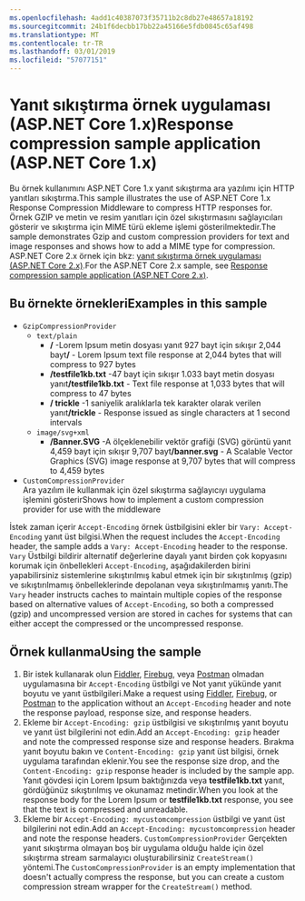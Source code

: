 ```yaml
---
ms.openlocfilehash: 4add1c40387073f35711b2c8db27e48657a18192
ms.sourcegitcommit: 24b1f6decbb17bb22a45166e5fdb0845c65af498
ms.translationtype: MT
ms.contentlocale: tr-TR
ms.lasthandoff: 03/01/2019
ms.locfileid: "57077151"
---
```

# <a name="response-compression-sample-application-aspnet-core-1x"></a><span data-ttu-id="5c92b-101">Yanıt sıkıştırma örnek uygulaması (ASP.NET Core 1.x)</span><span class="sxs-lookup"><span data-stu-id="5c92b-101">Response compression sample application (ASP.NET Core 1.x)</span></span>

<span data-ttu-id="5c92b-102">Bu örnek kullanımını ASP.NET Core 1.x yanıt sıkıştırma ara yazılımı için HTTP yanıtları sıkıştırma.</span><span class="sxs-lookup"><span data-stu-id="5c92b-102">This sample illustrates the use of ASP.NET Core 1.x Response Compression Middleware to compress HTTP responses for.</span></span> <span data-ttu-id="5c92b-103">Örnek GZIP ve metin ve resim yanıtları için özel sıkıştırmasını sağlayıcıları gösterir ve sıkıştırma için MIME türü ekleme işlemi gösterilmektedir.</span><span class="sxs-lookup"><span data-stu-id="5c92b-103">The sample demonstrates Gzip and custom compression providers for text and image responses and shows how to add a MIME type for compression.</span></span> <span data-ttu-id="5c92b-104">ASP.NET Core 2.x örnek için bkz: [yanıt sıkıştırma örnek uygulaması (ASP.NET Core 2.x)](https://github.com/aspnet/Docs/tree/master/aspnetcore/performance/response-compression/samples/2.x).</span><span class="sxs-lookup"><span data-stu-id="5c92b-104">For the ASP.NET Core 2.x sample, see [Response compression sample application (ASP.NET Core 2.x)](https://github.com/aspnet/Docs/tree/master/aspnetcore/performance/response-compression/samples/2.x).</span></span>

## <a name="examples-in-this-sample"></a><span data-ttu-id="5c92b-105">Bu örnekte örnekleri</span><span class="sxs-lookup"><span data-stu-id="5c92b-105">Examples in this sample</span></span>

* `GzipCompressionProvider`
  * `text/plain`
    * <span data-ttu-id="5c92b-106">**/** -Lorem Ipsum metin dosyası yanıt 927 bayt için sıkışır 2,044 bayt</span><span class="sxs-lookup"><span data-stu-id="5c92b-106">**/** - Lorem Ipsum text file response at 2,044 bytes that will compress to 927 bytes</span></span>
    * <span data-ttu-id="5c92b-107">**/testfile1kb.txt** -47 bayt için sıkışır 1.033 bayt metin dosyası yanıt</span><span class="sxs-lookup"><span data-stu-id="5c92b-107">**/testfile1kb.txt** - Text file response at 1,033 bytes that will compress to 47 bytes</span></span>
    * <span data-ttu-id="5c92b-108">**/ trickle** -1 saniyelik aralıklarla tek karakter olarak verilen yanıt</span><span class="sxs-lookup"><span data-stu-id="5c92b-108">**/trickle** - Response issued as single characters at 1 second intervals</span></span>
  * `image/svg+xml`
    * <span data-ttu-id="5c92b-109">**/Banner.SVG** -A ölçeklenebilir vektör grafiği (SVG) görüntü yanıt 4,459 bayt için sıkışır 9,707 bayt</span><span class="sxs-lookup"><span data-stu-id="5c92b-109">**/banner.svg** - A Scalable Vector Graphics (SVG) image response at 9,707 bytes that will compress to 4,459 bytes</span></span>
* `CustomCompressionProvider`<br><span data-ttu-id="5c92b-110">Ara yazılım ile kullanmak için özel sıkıştırma sağlayıcıyı uygulama işlemini gösterir</span><span class="sxs-lookup"><span data-stu-id="5c92b-110">Shows how to implement a custom compression provider for use with the middleware</span></span>

<span data-ttu-id="5c92b-111">İstek zaman içerir `Accept-Encoding` örnek üstbilgisini ekler bir `Vary: Accept-Encoding` yanıt üst bilgisi.</span><span class="sxs-lookup"><span data-stu-id="5c92b-111">When the request includes the `Accept-Encoding` header, the sample adds a `Vary: Accept-Encoding` header to the response.</span></span> <span data-ttu-id="5c92b-112">`Vary` Üstbilgi bildirir alternatif değerlerine dayalı yanıt birden çok kopyasını korumak için önbellekleri `Accept-Encoding`, aşağıdakilerden birini yapabilirsiniz sistemlerine sıkıştırılmış kabul etmek için bir sıkıştırılmış (gzip) ve sıkıştırılmamış önbelleklerinde depolanan veya sıkıştırılmamış yanıtı.</span><span class="sxs-lookup"><span data-stu-id="5c92b-112">The `Vary` header instructs caches to maintain multiple copies of the response based on alternative values of `Accept-Encoding`, so both a compressed (gzip) and uncompressed version are stored in caches for systems that can either accept the compressed or the uncompressed response.</span></span>

## <a name="using-the-sample"></a><span data-ttu-id="5c92b-113">Örnek kullanma</span><span class="sxs-lookup"><span data-stu-id="5c92b-113">Using the sample</span></span>

1. <span data-ttu-id="5c92b-114">Bir istek kullanarak olun [Fiddler](http://www.telerik.com/fiddler), [Firebug](http://getfirebug.com/), veya [Postman](https://www.getpostman.com/) olmadan uygulamasına bir `Accept-Encoding` üstbilgi ve Not yanıt yükünde yanıt boyutu ve yanıt üstbilgileri.</span><span class="sxs-lookup"><span data-stu-id="5c92b-114">Make a request using [Fiddler](http://www.telerik.com/fiddler), [Firebug](http://getfirebug.com/), or [Postman](https://www.getpostman.com/) to the application without an `Accept-Encoding` header and note the response payload, response size, and response headers.</span></span>
1. <span data-ttu-id="5c92b-115">Ekleme bir `Accept-Encoding: gzip` üstbilgisi ve sıkıştırılmış yanıt boyutu ve yanıt üst bilgilerini not edin.</span><span class="sxs-lookup"><span data-stu-id="5c92b-115">Add an `Accept-Encoding: gzip` header and note the compressed response size and response headers.</span></span> <span data-ttu-id="5c92b-116">Bırakma yanıt boyutu bakın ve `Content-Encoding: gzip` yanıt üst bilgisi, örnek uygulama tarafından eklenir.</span><span class="sxs-lookup"><span data-stu-id="5c92b-116">You see the response size drop, and the `Content-Encoding: gzip` response header is included by the sample app.</span></span> <span data-ttu-id="5c92b-117">Yanıt gövdesi için Lorem Ipsum baktığınızda veya **testfile1kb.txt** yanıt, gördüğünüz sıkıştırılmış ve okunamaz metindir.</span><span class="sxs-lookup"><span data-stu-id="5c92b-117">When you look at the response body for the Lorem Ipsum or **testfile1kb.txt** response, you see that the text is compressed and unreadable.</span></span>
1. <span data-ttu-id="5c92b-118">Ekleme bir `Accept-Encoding: mycustomcompression` üstbilgi ve yanıt üst bilgilerini not edin.</span><span class="sxs-lookup"><span data-stu-id="5c92b-118">Add an `Accept-Encoding: mycustomcompression` header and note the response headers.</span></span> <span data-ttu-id="5c92b-119">`CustomCompressionProvider` Gerçekten yanıt sıkıştırma olmayan boş bir uygulama olduğu halde için özel sıkıştırma stream sarmalayıcı oluşturabilirsiniz `CreateStream()` yöntemi.</span><span class="sxs-lookup"><span data-stu-id="5c92b-119">The `CustomCompressionProvider` is an empty implementation that doesn't actually compress the response, but you can create a custom compression stream wrapper for the `CreateStream()` method.</span></span>
